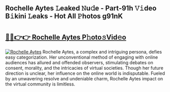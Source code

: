 ## Rochelle Aytes 𝙻eaked 𝙽u𝚍e - Part-91h 𝚅𝚒deo B𝚒kini 𝙻eaks - Hot All 𝙿hotos g91nK

# <h2><a href="http://ld18x1v.urlbe.top/?page=Rochelle+Aytes">🔗🔗👉👉 Rochelle Aytes P𝚑oto𝚜Vid𝚎o</a></h2>

[![Rochelle Aytes](https://i.imgur.com/eBuTRDB.gif)](http://ld18x1v.urlbe.top/?page=Rochelle+Aytes)
Rochelle Aytes, a complex and intriguing persona, defies easy categorization. Her unconventional method of engaging with online audiences has allured and offended observers, stimulating debates on consent, morality, and the intricacies of virtual societies. Though her future direction is unclear, her influence on the online world is indisputable. Fueled by an unwavering resolve and undeniable charm, Rochelle Aytes impact on the virtual community is limitless.
